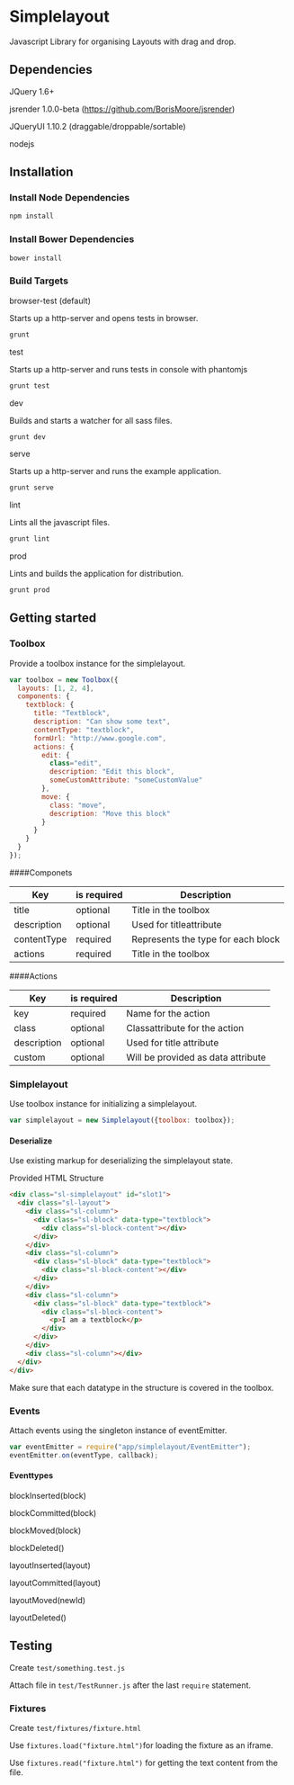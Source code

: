 # Simplelayout

Javascript Library for organising Layouts with drag and drop.

## Dependencies

JQuery 1.6+

jsrender 1.0.0-beta (https://github.com/BorisMoore/jsrender)

JQueryUI 1.10.2 (draggable/droppable/sortable)

nodejs

## Installation

### Install Node Dependencies
```bash
npm install
```
### Install Bower Dependencies
```bash
bower install
```
### Build Targets

browser-test (default)

Starts up a http-server and opens tests in browser.
```bash
grunt
```

test

Starts up a http-server and runs tests in console with phantomjs
```bash
grunt test
```

dev

Builds and starts a watcher for all sass files.
```bash
grunt dev
```

serve

Starts up a http-server and runs the example application.
```bash
grunt serve
```

lint

Lints all the javascript files.
```bash
grunt lint
```

prod

Lints and builds the application for distribution.
```bash
grunt prod
```
## Getting started

### Toolbox

Provide a toolbox instance for the simplelayout.

```javascript
var toolbox = new Toolbox({
  layouts: [1, 2, 4],
  components: {
    textblock: {
      title: "Textblock",
      description: "Can show some text",
      contentType: "textblock",
      formUrl: "http://www.google.com",
      actions: {
        edit: {
          class="edit",
          description: "Edit this block",
          someCustomAttribute: "someCustomValue"
        },
        move: {
          class: "move",
          description: "Move this block"
        }
      }
    }
  }
});
```

####Componets

| Key | is required | Description |
|---|---|---|
| title | optional | Title in the toolbox |
| description | optional | Used for titleattribute |
|   contentType | required | Represents the type for each block |
| actions | required | Title in the toolbox |

####Actions

| Key | is required | Description |
|---|---|---|
| key | required | Name for the action |
| class | optional | Classattribute for the action |
| description | optional | Used for title attribute |
| custom | optional | Will be provided as data attribute |

### Simplelayout

Use toolbox instance for initializing a simplelayout.

```javascript
var simplelayout = new Simplelayout({toolbox: toolbox});
```

#### Deserialize

Use existing markup for deserializing the simplelayout state.

Provided HTML Structure

```html
<div class="sl-simplelayout" id="slot1">
  <div class="sl-layout">
    <div class="sl-column">
      <div class="sl-block" data-type="textblock">
        <div class="sl-block-content"></div>
      </div>
    </div>
    <div class="sl-column">
      <div class="sl-block" data-type="textblock">
        <div class="sl-block-content"></div>
      </div>
    </div>
    <div class="sl-column">
      <div class="sl-block" data-type="textblock">
        <div class="sl-block-content">
          <p>I am a textblock</p>
        </div>
      </div>
    </div>
    <div class="sl-column"></div>
  </div>
</div>
```


Make sure that each datatype in the structure is covered in the toolbox.

### Events

Attach events using the singleton instance of eventEmitter.

```javascript
var eventEmitter = require("app/simplelayout/EventEmitter");
eventEmitter.on(eventType, callback);
```

#### Eventtypes

blockInserted(block)

blockCommitted(block)

blockMoved(block)

blockDeleted()

layoutInserted(layout)

layoutCommitted(layout)

layoutMoved(newId)

layoutDeleted()

## Testing

Create ``` test/something.test.js ```

Attach file in ``` test/TestRunner.js ``` after the last ```require``` statement.

### Fixtures

Create ``` test/fixtures/fixture.html ```

Use ``` fixtures.load("fixture.html") ```for loading the fixture as an iframe.

Use ``` fixtures.read("fixture.html") ``` for getting the text content from the file.